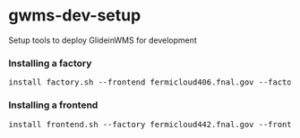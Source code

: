 # gwms-dev-setup
Setup tools to deploy GlideinWMS for development

### Installing a factory
<pre>
install_factory.sh --frontend fermicloud406.fnal.gov --factoryrepo osg-development --osgrepo osg-upcoming
</pre>

### Installing a frontend
<pre>
install_frontend.sh --factory fermicloud442.fnal.gov --frontendrepo osg-development --osgrepo osg-upcoming [--cert <path_to_cert> --key <path_to_key>]
</pre>
